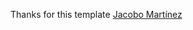 Thanks for this template <a rel="noreferrer" href="https://github.com/cobiwave" target="_blank"
            >Jacobo Martínez</a>
